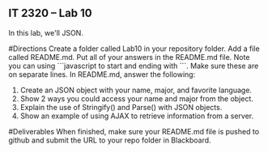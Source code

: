 ## IT 2320 – Lab 10

In this lab, we'll JSON.

#Directions
Create a folder called Lab10 in your repository folder. Add a file called README.md. Put all of your answers in the README.md file. Note you can using \```javascript to start and ending with ```. Make sure these are on separate lines. In README.md, answer the following:
1. Create an JSON object with your name, major, and favorite language.
2. Show 2 ways you could access your name and major from the object.
3. Explain the use of Stringify() and Parse() with JSON objects.
4. Show an example of using AJAX to retrieve information from a server. 

#Deliverables
When finished, make sure your README.md file is pushed to github and submit the URL to your repo folder in Blackboard.